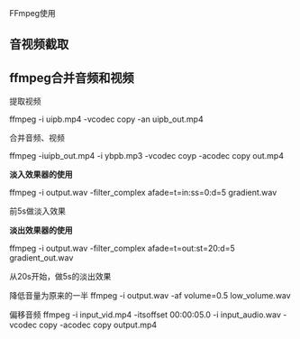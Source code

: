 FFmpeg使用

## 音视频截取



## ffmpeg合并音频和视频

提取视频

ffmpeg -i uipb.mp4 -vcodec copy -an uipb_out.mp4

合并音频、视频

ffmpeg -iuipb_out.mp4 -i ybpb.mp3 -vcodec coyp -acodec copy out.mp4

**淡入效果器的使用**

ffmpeg -i output.wav -filter_complex afade=t=in:ss=0:d=5 gradient.wav

前5s做淡入效果

 **淡出效果器的使用**

ffmpeg -i output.wav -filter_complex afade=t=out:st=20:d=5 gradient_out.wav

从20s开始，做5s的淡出效果

降低音量为原来的一半
ffmpeg -i output.wav -af volume=0.5 low_volume.wav

偏移音频
ffmpeg -i input_vid.mp4 -itsoffset 00:00:05.0 -i input_audio.wav -vcodec copy -acodec copy output.mp4